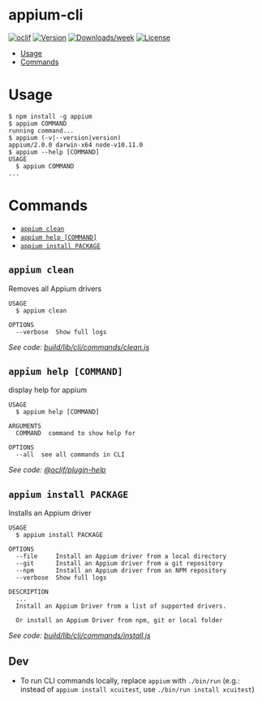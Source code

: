 appium-cli
==========



[![oclif](https://img.shields.io/badge/cli-oclif-brightgreen.svg)](https://oclif.io)
[![Version](https://img.shields.io/npm/v/appium-cli.svg)](https://npmjs.org/package/appium-cli)
[![Downloads/week](https://img.shields.io/npm/dw/appium-cli.svg)](https://npmjs.org/package/appium-cli)
[![License](https://img.shields.io/npm/l/appium-cli.svg)](https://github.com/appium/appium/blob/master/package.json)

<!-- toc -->
* [Usage](#usage)
* [Commands](#commands)
<!-- tocstop -->
# Usage
<!-- usage -->
```sh-session
$ npm install -g appium
$ appium COMMAND
running command...
$ appium (-v|--version|version)
appium/2.0.0 darwin-x64 node-v10.11.0
$ appium --help [COMMAND]
USAGE
  $ appium COMMAND
...
```
<!-- usagestop -->
# Commands
<!-- commands -->
* [`appium clean`](#appium-clean)
* [`appium help [COMMAND]`](#appium-help-command)
* [`appium install PACKAGE`](#appium-install-package)

## `appium clean`

Removes all Appium drivers

```
USAGE
  $ appium clean

OPTIONS
  --verbose  Show full logs
```

_See code: [build/lib/cli/commands/clean.js](https://github.com/appium/appium/blob/v2.0.0/build/lib/cli/commands/clean.js)_

## `appium help [COMMAND]`

display help for appium

```
USAGE
  $ appium help [COMMAND]

ARGUMENTS
  COMMAND  command to show help for

OPTIONS
  --all  see all commands in CLI
```

_See code: [@oclif/plugin-help](https://github.com/oclif/plugin-help/blob/v2.1.3/src/commands/help.ts)_

## `appium install PACKAGE`

Installs an Appium driver

```
USAGE
  $ appium install PACKAGE

OPTIONS
  --file     Install an Appium driver from a local directory
  --git      Install an Appium driver from a git repository
  --npm      Install an Appium driver from an NPM repository
  --verbose  Show full logs

DESCRIPTION
  ...
  Install an Appium Driver from a list of supported drivers.

  Or install an Appium Driver from npm, git or local folder
```

_See code: [build/lib/cli/commands/install.js](https://github.com/appium/appium/blob/v2.0.0/build/lib/cli/commands/install.js)_
<!-- commandsstop -->

## Dev

* To run CLI commands locally, replace `appium` with `./bin/run` (e.g.: instead of `appium install xcuitest`, use `./bin/run install xcuitest`)
